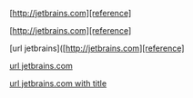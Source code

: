 [http://jetbrains.com][reference]

[http://jetbrains.com][reference]

[url jetbrains]([http://jetbrains.com][reference]

[url jetbrains.com][reference]

[url jetbrains.com with title][reference]



[reference]: http://jetbrains.com